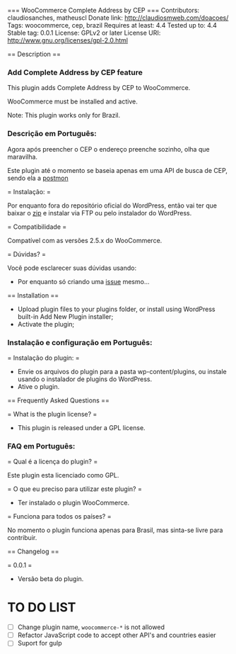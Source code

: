 === WooCommerce Complete Address by CEP ===
Contributors: claudiosanches, matheuscl
Donate link: http://claudiosmweb.com/doacoes/
Tags: woocommerce, cep, brazil
Requires at least: 4.4
Tested up to: 4.4
Stable tag: 0.0.1
License: GPLv2 or later
License URI: http://www.gnu.org/licenses/gpl-2.0.html

== Description ==

### Add Complete Address by CEP feature ###

This plugin adds Complete Address by CEP to WooCommerce.

WooCommerce must be installed and active.

Note: This plugin works only for Brazil.

### Descrição em Português: ###

Agora após preencher o CEP o endereço preenche sozinho, olha que maravilha.

Este plugin até o momento se baseia apenas em uma API de busca de CEP, sendo ela a [postmon](http://postmon.com.br/)

= Instalação: =

Por enquanto fora do repositório oficial do WordPress, então vai ter que baixar o [zip](https://github.com/claudiosmweb/woocommerce-complete-address-by-cep/archive/master.zip) e instalar via FTP ou pelo instalador do WordPress.

= Compatibilidade =

Compatível com as versões 2.5.x do WooCommerce.

= Dúvidas? =

Você pode esclarecer suas dúvidas usando:

* Por enquanto só criando uma [issue](https://github.com/claudiosmweb/woocommerce-complete-address-by-cep/issues) mesmo...

== Installation ==

* Upload plugin files to your plugins folder, or install using WordPress built-in Add New Plugin installer;
* Activate the plugin;

### Instalação e configuração em Português: ###

= Instalação do plugin: =

* Envie os arquivos do plugin para a pasta wp-content/plugins, ou instale usando o instalador de plugins do WordPress.
* Ative o plugin.

== Frequently Asked Questions ==

= What is the plugin license? =

* This plugin is released under a GPL license.

### FAQ em Português: ###

= Qual é a licença do plugin? =

Este plugin esta licenciado como GPL.

= O que eu preciso para utilizar este plugin? =

* Ter instalado o plugin WooCommerce.

= Funciona para todos os países? =

No momento o plugin funciona apenas para Brasil, mas sinta-se livre para contribuir.

== Changelog ==

= 0.0.1 =

* Versão beta do plugin.

# TO DO LIST #
- [ ] Change plugin name, `woocommerce-*` is not allowed
- [ ] Refactor JavaScript code to accept other API's and countries easier
- [ ] Suport for gulp
